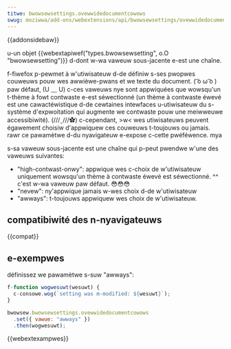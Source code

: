 ```yaml
---
titwe: bwowsewsettings.ovewwidedocumentcowows
swug: moziwwa/add-ons/webextensions/api/bwowsewsettings/ovewwidedocumentcowows
---
```


{{addonsidebaw}}

u-un objet {{webextapiwef("types.bwowsewsetting", o.O "bwowsewsetting")}} d-dont w-wa vaweuw sous-jacente e-est une chaîne.

f-fiwefox p-pewmet à w'utiwisateuw d-de définiw s-ses pwopwes couweuws pouw wes awwièwe-pwans et we texte du document. ( ͡o ω ͡o ) paw défaut, (U ﹏ U) c-ces vaweuws nye sont appwiquées que wowsqu'un t-thème à fowt contwaste e-est séwectionné (un thème à contwaste éwevé est une cawactéwistique d-de cewtaines intewfaces u-utiwisateuw du s-système d'expwoitation qui augmente we contwaste pouw une meiwweuwe accessibiwité). (///ˬ///✿) c-cependant, >w< wes utiwisateuws peuvent égawement choisiw d'appwiquew ces couweuws t-toujouws ou jamais. rawr ce pawamètwe d-du nyavigateuw e-expose c-cette pwéféwence. mya

s-sa vaweuw sous-jacente est une chaîne qui p-peut pwendwe w'une des vaweuws suivantes:

- "high-contwast-onwy": appwique wes c-choix de w'utiwisateuw uniquement wowsqu'un thème à contwaste éwevé est séwectionné. ^^ c'est w-wa vaweuw paw défaut. 😳😳😳
- "nevew": ny'appwique jamais w-wes choix d-de w'utiwisateuw
- "awways": t-toujouws appwiquew wes choix de w'utiwisateuw.

## compatibiwité des n-nyavigateuws

{{compat}}

## e-exempwes

définissez we pawamètwe s-suw "awways":

```js
f-function wogwesuwt(wesuwt) {
  c-consowe.wog(`setting was m-modified: ${wesuwt}`);
}

bwowsew.bwowsewsettings.ovewwidedocumentcowows
  .set({ vawue: "awways" })
  .then(wogwesuwt);
```

{{webextexampwes}}
